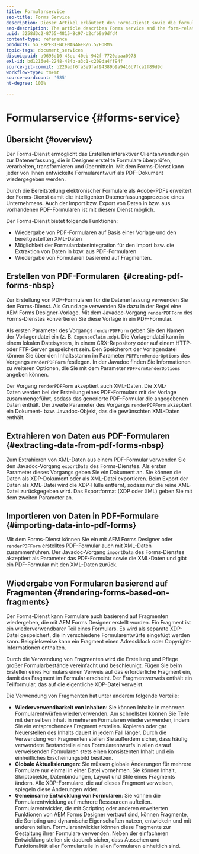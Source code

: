 ```yaml
---
title: Formularservice
seo-title: Forms Service
description: Dieser Artikel erläutert den Forms-Dienst sowie die formularspezifischen Aufgaben, die Sie mit diesem Dienst ausführen können.
seo-description: The article describes Forms service and the form-related tasks you can perform using Forms service.
uuid: 3258d3c2-8755-4815-8c97-b2cfb9a9dfd4
content-type: reference
products: SG_EXPERIENCEMANAGER/6.5/FORMS
topic-tags: document_services
discoiquuid: a9695d10-43ec-40eb-942f-7720abaa0973
exl-id: bd1216e4-2248-484b-a3c1-c209da4ff94f
source-git-commit: b220adf6fa3e9faf94389b9a9416b7fca2f89d9d
workflow-type: tm+mt
source-wordcount: '685'
ht-degree: 100%

---
```


# Formularservice {#forms-service}

## Übersicht {#overview}

Der Forms-Dienst ermöglicht das Erstellen interaktiver Clientanwendungen zur Datenerfassung, die in Designer erstellte Formulare überprüfen, verarbeiten, transformieren und übermitteln. Mit dem Forms-Dienst kann jeder von Ihnen entwickelte Formularentwurf als PDF-Dokument wiedergegeben werden.

Durch die Bereitstellung elektronischer Formulare als Adobe-PDFs erweitert der Forms-Dienst damit die intelligenten Datenerfassungsprozesse eines Unternehmens. Auch der Import bzw. Export von Daten in bzw. aus vorhandenen PDF-Formularen ist mit diesem Dienst möglich.

Der Forms-Dienst bietet folgende Funktionen:

* Wiedergabe von PDF-Formularen auf Basis einer Vorlage und den bereitgestellten XML-Daten
* Möglichkeit der Formulardatenintegration für den Import bzw. die Extraktion von Daten in bzw. aus PDF-Formularen
* Wiedergabe von Formularen basierend auf Fragmenten.

## Erstellen von PDF-Formularen  {#creating-pdf-forms-nbsp}

Zur Erstellung von PDF-Formularen für die Datenerfassung verwenden Sie den Forms-Dienst. Als Grundlage verwenden Sie dazu in der Regel eine AEM Forms Designer-Vorlage. Mit dem Javadoc-Vorgang `renderPDFForm` des Forms-Dienstes konvertieren Sie diese Vorlage in ein PDF-Formular.

Als ersten Parameter des Vorgangs `renderPDFForm` geben Sie den Namen der Vorlagendatei ein (z. B. `ExpenseClaim.xdp`). Die Vorlagendatei kann in einem lokalen Dateisystem, in einem CRX-Repository oder auf einem HTTP- oder FTP-Server gespeichert sein. Den Speicherort der Vorlagendatei können Sie über den Inhaltsstamm im Parameter `PDFFormRenderOptions` des Vorgangs `renderPDFForm` festlegen. In der Javadoc finden Sie Informationen zu weiteren Optionen, die Sie mit dem Parameter `PDFFormRenderOptions` angeben können.

Der Vorgang `renderPDFForm` akzeptiert auch XML-Daten. Die XML-Daten werden bei der Erstellung eines PDF-Formulars mit der Vorlage zusammengeführt, sodass das generierte PDF-Formular die angegebenen Daten enthält. Der zweite Parameter des Vorgangs `renderPDFForm` akzeptiert ein Dokument- bzw. Javadoc-Objekt, das die gewünschten XML-Daten enthält.

## Extrahieren von Daten aus PDF-Formularen  {#extracting-data-from-pdf-forms-nbsp}

Zum Extrahieren von XML-Daten aus einem PDF-Formular verwenden Sie den Javadoc-Vorgang `exportData` des Forms-Dienstes. Als ersten Parameter dieses Vorgangs geben Sie ein Dokument an. Sie können die Daten als XDP-Dokument oder als XML-Datei exportieren. Beim Export der Daten als XML-Datei wird die XDP-Hülle entfernt, sodass nur die reine XML-Datei zurückgegeben wird. Das Exportformat (XDP oder XML) geben Sie mit dem zweiten Parameter an.

## Importieren von Daten in PDF-Formulare {#importing-data-into-pdf-forms}

Mit dem Forms-Dienst können Sie ein mit AEM Forms Designer oder `renderPDFForm` erstelltes PDF-Formular auch mit XML-Daten zusammenführen. Der Javadoc-Vorgang `importData` des Forms-Dienstes akzeptiert als Parameter das PDF-Formular sowie die XML-Daten und gibt ein PDF-Formular mit den XML-Daten zurück.

## Wiedergabe von Formularen basierend auf Fragmenten {#rendering-forms-based-on-fragments}

Der Forms-Dienst kann Formulare auch basierend auf Fragmenten wiedergeben, die mit AEM Forms Designer erstellt wurden. Ein Fragment ist ein wiederverwendbarer Teil eines Formulars. Es wird als separate XDP-Datei gespeichert, die in verschiedene Formularentwürfe eingefügt werden kann. Beispielsweise kann ein Fragment einen Adressblock oder Copyright-Informationen enthalten.

Durch die Verwendung von Fragmenten wird die Erstellung und Pflege großer Formularbestände vereinfacht und beschleunigt. Fügen Sie beim Erstellen eines Formulars einen Verweis auf das erforderliche Fragment ein, damit das Fragment im Formular erscheint. Der Fragmentverweis enthält ein Teilformular, das auf die eigentliche XDP-Datei verweist.

Die Verwendung von Fragmenten hat unter anderem folgende Vorteile:

* **Wiederverwendbarkeit von Inhalten**: Sie können Inhalte in mehreren Formularentwürfen wiederverwenden. Am schnellsten können Sie Teile mit demselben Inhalt in mehreren Formularen wiederverwenden, indem Sie ein entsprechendes Fragment erstellen. Kopieren oder gar Neuerstellen des Inhalts dauert in jedem Fall länger. Durch die Verwendung von Fragmenten stellen Sie außerdem sicher, dass häufig verwendete Bestandteile eines Formularentwurfs in allen darauf verweisenden Formularen stets einen konsistenten Inhalt und ein einheitliches Erscheinungsbild besitzen.
* **Globale Aktualisierungen**: Sie müssen globale Änderungen für mehrere Formulare nur einmal in einer Datei vornehmen. Sie können Inhalt, Skriptobjekte, Datenbindungen, Layout und Stile eines Fragments ändern. Alle XDP-Formulare, die auf dieses Fragment verweisen, spiegeln diese Änderungen wider.
* **Gemeinsame Entwicklung von Formularen**: Sie können die Formularentwicklung auf mehrere Ressourcen aufteilen. Formularentwickler, die mit Scripting oder anderen erweiterten Funktionen von AEM Forms Designer vertraut sind, können Fragmente, die Scripting und dynamische Eigenschaften nutzen, entwickeln und mit anderen teilen. Formularentwickler können diese Fragmente zur Gestaltung ihrer Formulare verwenden. Neben der einfacheren Entwicklung stellen sie dadurch sicher, dass Aussehen und Funktionalität aller Formularteile in allen Formularen einheitlich sind.
